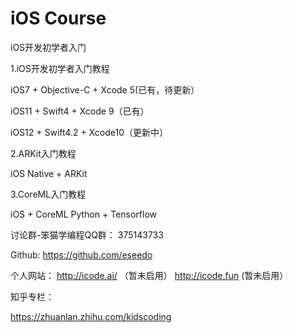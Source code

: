 iOS Course
==========

iOS开发初学者入门

1.iOS开发初学者入门教程

iOS7 + Objective-C + Xcode 5(已有，待更新）

iOS11 + Swift4 + Xcode 9（已有）

iOS12 + Swift4.2 + Xcode10（更新中）

2.ARKit入门教程

iOS Native + ARKit  

3.CoreML入门教程

iOS + CoreML 
Python + Tensorflow

讨论群-笨猫学编程QQ群：
375143733

Github:
https://github.com/eseedo

个人网站：
http://icode.ai/ （暂未启用）
http://icode.fun (暂未启用）

知乎专栏：

https://zhuanlan.zhihu.com/kidscoding



